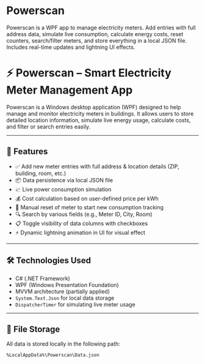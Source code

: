 # Powerscan
Powerscan is a WPF app to manage electricity meters. Add entries with full address data, simulate live consumption, calculate energy costs, reset counters, search/filter meters, and store everything in a local JSON file. Includes real-time updates and lightning UI effects.
# ⚡ Powerscan – Smart Electricity Meter Management App

Powerscan is a Windows desktop application (WPF) designed to help manage and monitor electricity meters in buildings. It allows users to store detailed location information, simulate live energy usage, calculate costs, and filter or search entries easily.

---

## 🧩 Features

- ✅ Add new meter entries with full address & location details (ZIP, building, room, etc.)
- 📦 Data persistence via local JSON file
- 📈 Live power consumption simulation
- 💰 Cost calculation based on user-defined price per kWh
- 🔁 Manual reset of meter to start new consumption tracking
- 🔍 Search by various fields (e.g., Meter ID, City, Room)
- 📋 Toggle visibility of data columns with checkboxes
- ⚡ Dynamic lightning animation in UI for visual effect

---

## 🛠 Technologies Used

- C# (.NET Framework)
- WPF (Windows Presentation Foundation)
- MVVM architecture (partially applied)
- `System.Text.Json` for local data storage
- `DispatcherTimer` for simulating live meter usage

---

## 📂 File Storage

All data is stored locally in the following path:

```plaintext
%LocalAppData%\Powerscan\Data.json

